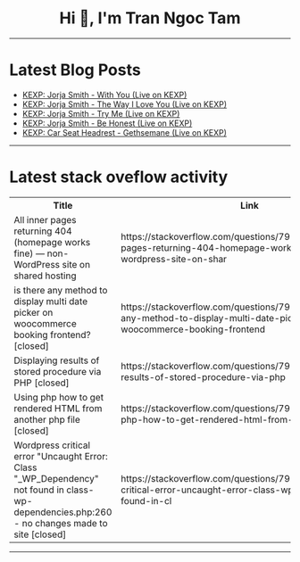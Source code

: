 <h1 align="center">Hi 👋, I'm Tran Ngoc Tam</h1>

---

# Latest Blog Posts 
<!-- BLOG-POST-LIST:START -->
- [KEXP: Jorja Smith - With You &lpar;Live on KEXP&rpar;](https://dev.to/music_youtube/kexp-jorja-smith-with-you-live-on-kexp-3f88)
- [KEXP: Jorja Smith - The Way I Love You &lpar;Live on KEXP&rpar;](https://dev.to/music_youtube/kexp-jorja-smith-the-way-i-love-you-live-on-kexp-1e05)
- [KEXP: Jorja Smith - Try Me &lpar;Live on KEXP&rpar;](https://dev.to/music_youtube/kexp-jorja-smith-try-me-live-on-kexp-3d16)
- [KEXP: Jorja Smith - Be Honest &lpar;Live on KEXP&rpar;](https://dev.to/music_youtube/kexp-jorja-smith-be-honest-live-on-kexp-2dke)
- [KEXP: Car Seat Headrest - Gethsemane &lpar;Live on KEXP&rpar;](https://dev.to/music_youtube/kexp-car-seat-headrest-gethsemane-live-on-kexp-2mj)
<!-- BLOG-POST-LIST:END -->

---

# Latest stack oveflow activity
<table>
  <tr><th>Title</th><th>Link</th></tr>
  <!-- STACKOVERFLOW:START --><tr><td>All inner pages returning 404 &lpar;homepage works fine&rpar; — non-WordPress site on shared hosting</td><td>https://stackoverflow.com/questions/79794082/all-inner-pages-returning-404-homepage-works-fine-non-wordpress-site-on-shar</td></tr><tr><td>is there any method to display multi date picker on woocommerce booking frontend? [closed]</td><td>https://stackoverflow.com/questions/79793913/is-there-any-method-to-display-multi-date-picker-on-woocommerce-booking-frontend</td></tr><tr><td>Displaying results of stored procedure via PHP [closed]</td><td>https://stackoverflow.com/questions/79793889/displaying-results-of-stored-procedure-via-php</td></tr><tr><td>Using php how to get rendered HTML from another php file [closed]</td><td>https://stackoverflow.com/questions/79793828/using-php-how-to-get-rendered-html-from-another-php-file</td></tr><tr><td>Wordpress critical error &quot;Uncaught Error: Class &quot;_WP_Dependency&quot; not found in class-wp-dependencies.php:260 - no changes made to site [closed]</td><td>https://stackoverflow.com/questions/79793700/wordpress-critical-error-uncaught-error-class-wp-dependency-not-found-in-cl</td></tr><!-- STACKOVERFLOW:END -->
</table>

---


